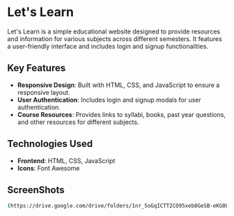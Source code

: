 # Let's Learn

Let's Learn is a simple educational website designed to provide resources and information for various subjects across different semesters. It features a user-friendly interface and includes login and signup functionalities.

## Key Features
- **Responsive Design**: Built with HTML, CSS, and JavaScript to ensure a responsive layout.
- **User Authentication**: Includes login and signup modals for user authentication.
- **Course Resources**: Provides links to syllabi, books, past year questions, and other resources for different subjects.

## Technologies Used
- **Frontend**: HTML, CSS, JavaScript
- **Icons**: Font Awesome

## ScreenShots

   ```sh
(https://drive.google.com/drive/folders/1nr_5oGqICTT2CO95xeb8GeSB-eKG08Kn?usp=sharing)
